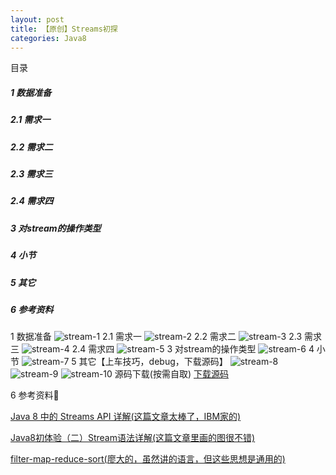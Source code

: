 ```yaml
---
layout: post
title: 【原创】Streams初探
categories: Java8
---
```


目录

##### 1 数据准备
##### 2.1 需求一
##### 2.2 需求二
##### 2.3 需求三
##### 2.4 需求四
##### 3 对stream的操作类型
##### 4 小节
##### 5 其它
##### 6 参考资料

1 数据准备
![stream-1](http://aragron.com/images/posts/stream-1.jpeg)
2.1 需求一
![stream-2](http://aragron.com/images/posts/stream-2.jpeg)
2.2 需求二
![stream-3](http://aragron.com/images/posts/stream-3.jpeg)
2.3 需求三
![stream-4](http://aragron.com/images/posts/stream-4.jpeg)
2.4 需求四
![stream-5](http://aragron.com/images/posts/stream-5.jpeg)
3 对stream的操作类型
![stream-6](http://aragron.com/images/posts/stream-6.jpeg)
4 小节
![stream-7](http://aragron.com/images/posts/stream-7.jpeg)
5 其它【上车技巧，debug，下载源码】
![stream-8](http://aragron.com/images/posts/stream-8.jpeg)
![stream-9](http://aragron.com/images/posts/stream-9.jpeg)
![stream-10](http://aragron.com/images/posts/stream-10.jpeg)
源码下载(按需自取)
[下载源码](https://github.com/Aragronsam/weapon_pool)

6 参考资料🔗

[Java 8 中的 Streams API 详解(这篇文章太棒了，IBM家的)](https://www.ibm.com/developerworks/cn/java/j-lo-java8streamapi/index.html)

[Java8初体验（二）Stream语法详解(这篇文章里画的图很不错)](http://ifeve.com/stream/)

[filter-map-reduce-sort(廖大的，虽然讲的语言，但这些思想是通用的)](https://www.liaoxuefeng.com/wiki/0014316089557264a6b348958f449949df42a6d3a2e542c000/0014317852443934a86aa5bb5ea47fbbd5f35282b331335000)

  




